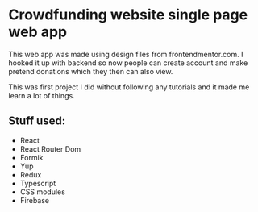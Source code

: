 # Crowdfunding website single page web app

This web app was made using design files from frontendmentor.com. I hooked it up with backend so now people can create account and make pretend donations which they then can also view. 

This was first project I did without following any tutorials and it made me learn a lot of things. 

## Stuff used: 
- React
- React Router Dom
- Formik
- Yup
- Redux
- Typescript
- CSS modules
- Firebase
